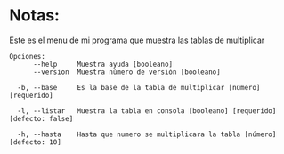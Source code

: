 # Notas:

Este es el menu de mi programa que muestra las tablas de multiplicar

````
Opciones:
      --help     Muestra ayuda [booleano]
      --version  Muestra número de versión [booleano]

  -b, --base     Es la base de la tabla de multiplicar [número] [requerido]

  -l, --listar   Muestra la tabla en consola [booleano] [requerido] [defecto: false]

  -h, --hasta    Hasta que numero se multiplicara la tabla [número] [defecto: 10]

````
